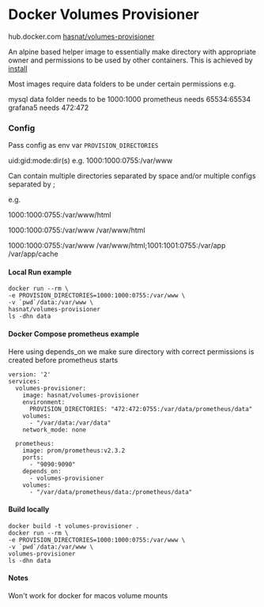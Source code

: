 
# Docker Volumes Provisioner
hub.docker.com [hasnat/volumes-provisioner](https://hub.docker.com/r/hasnat/volumes-provisioner)

An alpine based helper image to essentially make directory
with appropriate owner and permissions to be used by other containers.
This is achieved by [install](https://linux.die.net/man/1/install)

Most images require data folders to be under certain permissions e.g.

mysql data folder needs to be 1000:1000
prometheus needs 65534:65534
grafana5 needs 472:472 

### Config
Pass config as env var `PROVISION_DIRECTORIES`

uid:gid:mode:dir(s) e.g. 1000:1000:0755:/var/www

Can contain multiple directories separated by space and/or multiple configs separated by ;

e.g.

1000:1000:0755:/var/www/html

1000:1000:0755:/var/www /var/www/html

1000:1000:0755:/var/www /var/www/html;1001:1001:0755:/var/app /var/app/cache

#### Local Run example
```
docker run --rm \
-e PROVISION_DIRECTORIES=1000:1000:0755:/var/www \
-v `pwd`/data:/var/www \
hasnat/volumes-provisioner
ls -dhn data
```

#### Docker Compose prometheus example
Here using depends_on we make sure directory with correct
permissions is created before prometheus starts
```
version: '2'
services:
  volumes-provisioner:
    image: hasnat/volumes-provisioner
    environment:
      PROVISION_DIRECTORIES: "472:472:0755:/var/data/prometheus/data"
    volumes:
      - "/var/data:/var/data"
    network_mode: none

  prometheus:
    image: prom/prometheus:v2.3.2
    ports:
      - "9090:9090"
    depends_on:
      - volumes-provisioner
    volumes:
      - "/var/data/prometheus/data:/prometheus/data"

```

#### Build locally
```
docker build -t volumes-provisioner .
docker run --rm \
-e PROVISION_DIRECTORIES=1000:1000:0755:/var/www \
-v `pwd`/data:/var/www \
volumes-provisioner
ls -dhn data
```

#### Notes
Won't work for docker for macos volume mounts

